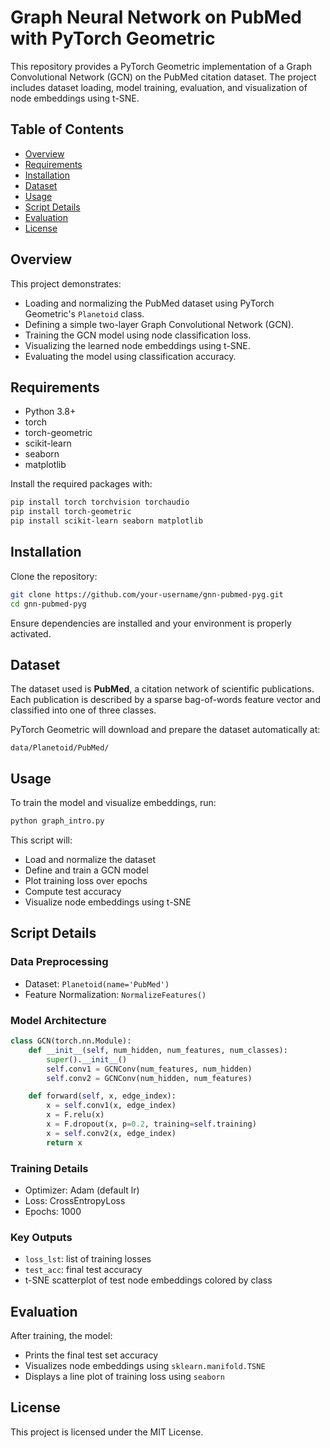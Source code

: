 # Graph Neural Network on PubMed with PyTorch Geometric

This repository provides a PyTorch Geometric implementation of a Graph Convolutional Network (GCN) on the PubMed citation dataset. The project includes dataset loading, model training, evaluation, and visualization of node embeddings using t-SNE.

## Table of Contents

- [Overview](#overview)
- [Requirements](#requirements)
- [Installation](#installation)
- [Dataset](#dataset)
- [Usage](#usage)
- [Script Details](#script-details)
- [Evaluation](#evaluation)
- [License](#license)

## Overview

This project demonstrates:

- Loading and normalizing the PubMed dataset using PyTorch Geometric's `Planetoid` class.
- Defining a simple two-layer Graph Convolutional Network (GCN).
- Training the GCN model using node classification loss.
- Visualizing the learned node embeddings using t-SNE.
- Evaluating the model using classification accuracy.

## Requirements

- Python 3.8+
- torch
- torch-geometric
- scikit-learn
- seaborn
- matplotlib

Install the required packages with:

```bash
pip install torch torchvision torchaudio
pip install torch-geometric
pip install scikit-learn seaborn matplotlib
```

## Installation

Clone the repository:

```bash
git clone https://github.com/your-username/gnn-pubmed-pyg.git
cd gnn-pubmed-pyg
```

Ensure dependencies are installed and your environment is properly activated.

## Dataset

The dataset used is **PubMed**, a citation network of scientific publications. Each publication is described by a sparse bag-of-words feature vector and classified into one of three classes.

PyTorch Geometric will download and prepare the dataset automatically at:

```
data/Planetoid/PubMed/
```

## Usage

To train the model and visualize embeddings, run:

```bash
python graph_intro.py
```

This script will:

- Load and normalize the dataset
- Define and train a GCN model
- Plot training loss over epochs
- Compute test accuracy
- Visualize node embeddings using t-SNE

## Script Details

### Data Preprocessing

- Dataset: `Planetoid(name='PubMed')`
- Feature Normalization: `NormalizeFeatures()`

### Model Architecture

```python
class GCN(torch.nn.Module):
    def __init__(self, num_hidden, num_features, num_classes):
        super().__init__()
        self.conv1 = GCNConv(num_features, num_hidden)
        self.conv2 = GCNConv(num_hidden, num_features)

    def forward(self, x, edge_index):
        x = self.conv1(x, edge_index)
        x = F.relu(x)
        x = F.dropout(x, p=0.2, training=self.training)
        x = self.conv2(x, edge_index)
        return x
```

### Training Details

- Optimizer: Adam (default lr)
- Loss: CrossEntropyLoss
- Epochs: 1000

### Key Outputs

- `loss_lst`: list of training losses
- `test_acc`: final test accuracy
- t-SNE scatterplot of test node embeddings colored by class

## Evaluation

After training, the model:

- Prints the final test set accuracy
- Visualizes node embeddings using `sklearn.manifold.TSNE`
- Displays a line plot of training loss using `seaborn`

## License

This project is licensed under the MIT License.